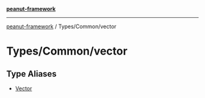 [**peanut-framework**](../../../README.md)

***

[peanut-framework](../../../modules.md) / Types/Common/vector

# Types/Common/vector

## Type Aliases

- [Vector](type-aliases/Vector.md)
